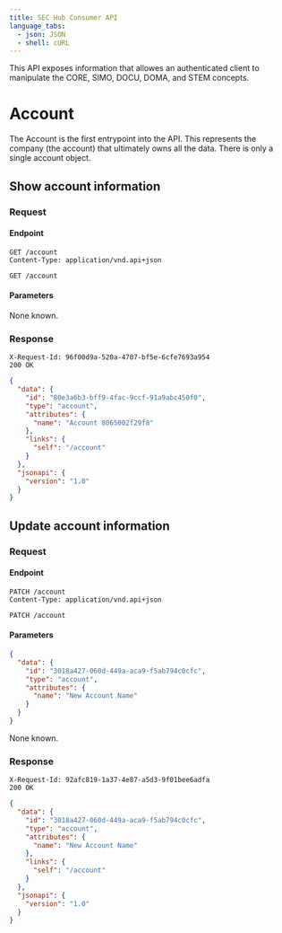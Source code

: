 ```yaml
---
title: SEC Hub Consumer API
language_tabs:
  - json: JSON
  - shell: cURL
---
```


This API exposes information that allowes an authenticated client to manipulate the CORE, SIMO, DOCU, DOMA, and STEM concepts.
# Account

The Account is the first entrypoint into the API. This represents the company (the account) that ultimately owns all the data. There is only a single account object.

## Show account information


### Request

#### Endpoint

```plaintext
GET /account
Content-Type: application/vnd.api+json
```

`GET /account`

#### Parameters


None known.


### Response

```plaintext
X-Request-Id: 96f00d9a-520a-4707-bf5e-6cfe7693a954
200 OK
```


```json
{
  "data": {
    "id": "80e3a6b3-bff9-4fac-9ccf-91a9abc450f0",
    "type": "account",
    "attributes": {
      "name": "Account 8065002f29f8"
    },
    "links": {
      "self": "/account"
    }
  },
  "jsonapi": {
    "version": "1.0"
  }
}
```



## Update account information


### Request

#### Endpoint

```plaintext
PATCH /account
Content-Type: application/vnd.api+json
```

`PATCH /account`

#### Parameters


```json
{
  "data": {
    "id": "3018a427-060d-449a-aca9-f5ab794c0cfc",
    "type": "account",
    "attributes": {
      "name": "New Account Name"
    }
  }
}
```

None known.


### Response

```plaintext
X-Request-Id: 92afc819-1a37-4e87-a5d3-9f01bee6adfa
200 OK
```


```json
{
  "data": {
    "id": "3018a427-060d-449a-aca9-f5ab794c0cfc",
    "type": "account",
    "attributes": {
      "name": "New Account Name"
    },
    "links": {
      "self": "/account"
    }
  },
  "jsonapi": {
    "version": "1.0"
  }
}
```



